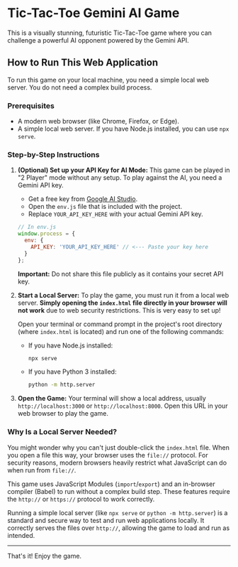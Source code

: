 # Tic-Tac-Toe Gemini AI Game

This is a visually stunning, futuristic Tic-Tac-Toe game where you can challenge a powerful AI opponent powered by the Gemini API.

## How to Run This Web Application

To run this game on your local machine, you need a simple local web server. You do not need a complex build process.

### Prerequisites

-   A modern web browser (like Chrome, Firefox, or Edge).
-   A simple local web server. If you have Node.js installed, you can use `npx serve`.

### Step-by-Step Instructions

1.  **(Optional) Set up your API Key for AI Mode:**
    This game can be played in "2 Player" mode without any setup. To play against the AI, you need a Gemini API key.

    -   Get a free key from [Google AI Studio](https://aistudio.google.com/app/apikey).
    -   Open the `env.js` file that is included with the project.
    -   Replace `YOUR_API_KEY_HERE` with your actual Gemini API key.

    ```javascript
    // In env.js
    window.process = {
      env: {
        API_KEY: 'YOUR_API_KEY_HERE' // <--- Paste your key here
      }
    };
    ```
    **Important:** Do not share this file publicly as it contains your secret API key.

2.  **Start a Local Server:**
    To play the game, you must run it from a local web server. **Simply opening the `index.html` file directly in your browser will not work** due to web security restrictions. This is very easy to set up!

    Open your terminal or command prompt in the project's root directory (where `index.html` is located) and run one of the following commands:

    -   If you have Node.js installed:
        ```bash
        npx serve
        ```
    -   If you have Python 3 installed:
        ```bash
        python -m http.server
        ```

3.  **Open the Game:**
    Your terminal will show a local address, usually `http://localhost:3000` or `http://localhost:8000`. Open this URL in your web browser to play the game.

### Why Is a Local Server Needed?

You might wonder why you can't just double-click the `index.html` file. When you open a file this way, your browser uses the `file://` protocol. For security reasons, modern browsers heavily restrict what JavaScript can do when run from `file://`.

This game uses JavaScript Modules (`import`/`export`) and an in-browser compiler (Babel) to run without a complex build step. These features require the `http://` or `https://` protocol to work correctly.

Running a simple local server (like `npx serve` or `python -m http.server`) is a standard and secure way to test and run web applications locally. It correctly serves the files over `http://`, allowing the game to load and run as intended.

---

That's it! Enjoy the game.